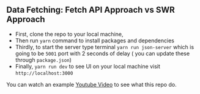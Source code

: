 ## Data Fetching: Fetch API Approach vs SWR Approach

- First, clone the repo to your local machine,
- Then run `yarn` command to install packages and dependencies
- Thirdly, to start the server type terminal `yarn run json-server` which is going to be `5001` port with 2 seconds of delay ( you can update these through `package.json`)
- Finally, `yarn run dev` to see UI on your local machine visit `http://localhost:3000`

You can watch an example [Youtube Video](https://youtu.be/MJeofIcEWLo) to see what this repo do.

